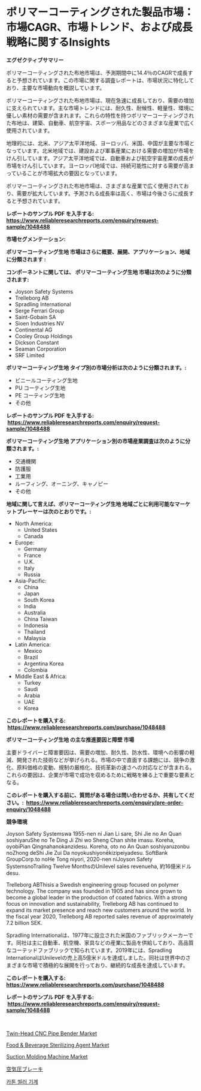 <p><h1>ポリマーコーティングされた製品市場：市場CAGR、市場トレンド、および成長戦略に関するInsights</h1></p><p><strong>エグゼクティブサマリー</strong></p>
<p><p>ポリマーコーティングされた布地市場は、予測期間中に14.4％のCAGRで成長すると予想されています。この市場に関する調査レポートは、市場状況に特化しており、主要な市場動向を概説しています。</p><p>ポリマーコーティングされた布地市場は、現在急速に成長しており、需要の増加に支えられています。主な市場トレンドには、耐久性、耐候性、軽量性、環境に優しい素材の需要が含まれます。これらの特性を持つポリマーコーティングされた布地は、建築、自動車、航空宇宙、スポーツ用品などのさまざまな産業で広く使用されています。</p><p>地理的には、北米、アジア太平洋地域、ヨーロッパ、米国、中国が主要な市場となっています。北米地域では、建設および軍事産業における需要の増加が市場をけん引しています。アジア太平洋地域では、自動車および航空宇宙産業の成長が市場をけん引しています。ヨーロッパ地域では、持続可能性に対する需要が高まっていることが市場拡大の要因となっています。</p><p>ポリマーコーティングされた布地市場は、さまざまな産業で広く使用されており、需要が拡大しています。予測される成長率は高く、市場は今後さらに成長すると予想されています。</p></p>
<p><strong>レポートのサンプル PDF を入手する: <a href="https://www.reliableresearchreports.com/enquiry/request-sample/1048488">https://www.reliableresearchreports.com/enquiry/request-sample/1048488</a></strong></p>
<p><strong>市場セグメンテーション:</strong></p>
<p><strong> ポリマーコーティング生地 市場はさらに概要、展開、アプリケーション、地域に分類されます :</strong></p>
<p><strong>コンポーネントに関しては、 ポリマーコーティング生地 市場は次のように分類されます: &nbsp;</strong></p>
<p><ul><li>Joyson Safety Systems</li><li>Trelleborg AB</li><li>Spradling International</li><li>Serge Ferrari Group</li><li>Saint-Gobain SA</li><li>Sioen Industries NV</li><li>Continental AG</li><li>Cooley Group Holdings</li><li>Dickson Constant</li><li>Seaman Corporation</li><li>SRF Limited</li></ul></p>
<p><strong> ポリマーコーティング生地 タイプ別の市場分析は次のように分類されます。:</strong></p>
<p><ul><li>ビニールコーティング生地</li><li>PU コーティング生地</li><li>PE コーティング生地</li><li>その他</li></ul></p>
<p><strong>レポートのサンプル PDF を入手する: &nbsp;<a href="https://www.reliableresearchreports.com/enquiry/request-sample/1048488">https://www.reliableresearchreports.com/enquiry/request-sample/1048488</a></strong></p>
<p><strong> ポリマーコーティング生地 アプリケーション別の市場産業調査は次のように分類されます。:</strong></p>
<p><ul><li>交通機関</li><li>防護服</li><li>工業用</li><li>ルーフィング、オーニング、キャノピー</li><li>その他</li></ul></p>
<p><strong>地域に関して言えば、ポリマーコーティング生地 地域ごとに利用可能なマーケットプレーヤーは次のとおりです。:</strong></p>
<p><ul>
    <li>
        North America:
        <ul>
            <li>United States</li>
            <li>Canada</li>
        </ul>
    </li>
    <li>
        Europe:
        <ul>
            <li>Germany</li>
            <li>France</li>
            <li>U.K.</li>
            <li>Italy</li>
            <li>Russia</li>
        </ul>
    </li>
    <li>
        Asia-Pacific:
        <ul>
            <li>China</li>
            <li>Japan</li>
            <li>South Korea</li>
            <li>India</li>
            <li>Australia</li>
            <li>China Taiwan</li>
            <li>Indonesia</li>
            <li>Thailand</li>
            <li>Malaysia</li>
        </ul>
    </li>
    <li>
        Latin America:
        <ul>
            <li>Mexico</li>
            <li>Brazil</li>
            <li>Argentina Korea</li>
            <li>Colombia</li>
        </ul>
    </li>
    <li>
        Middle East & Africa:
        <ul>
            <li>Turkey</li>
            <li>Saudi</li>
            <li>Arabia</li>
            <li>UAE</li>
            <li>Korea</li>
        </ul>
    </li>
    </ul></p>
<p><strong>このレポートを購入する: &nbsp;<a href="https://www.reliableresearchreports.com/purchase/1048488">https://www.reliableresearchreports.com/purchase/1048488</a></strong></p>
<p><strong>ポリマーコーティング生地 の主な推進要因と障壁 市場</strong></p>
<p><p>主要ドライバーと障害要因は、需要の増加、耐久性、防水性、環境への影響の軽減、開発された技術などが挙げられる。市場の中で直面する課題には、競争の激化、原料価格の変動、規制の厳格化、技術革新の速さへの対応などが含まれる。これらの要因は、企業が市場で成功を収めるために戦略を練る上で重要な要素となる。</p></p>
<p><strong>このレポートを購入する前に、質問がある場合は問い合わせるか、共有してください。:&nbsp; <a href="https://www.reliableresearchreports.com/enquiry/pre-order-enquiry/1048488">https://www.reliableresearchreports.com/enquiry/pre-order-enquiry/1048488</a></strong></p>
<p><strong>競争環境</strong></p>
<p><p>Joyson Safety Systemswa 1955-nen ni Jian Li sare, Shi Jie no An Quan soshiyaruShe no Te Ding Ji Zhi wo Sheng Chan shite imasu. Koreha, oyobiPian Qingnahanokanzidesu. Koreha, oto no An Quan soshiyaruzonbu noZhong deShi Jie Zui Da noyokushiyonēkizipeiyadesu. SoftBank GroupCorp.to noHe Tong niyori, 2020-nen niJoyson Safety SystemsnoTrailing Twelve MonthsのUnilevel sales revenueha, 約16億米ドルdesu. </p><p>Trelleborg ABThisis a Swedish engineering group focused on polymer technology. The company was founded in 1905 and has since grown to become a global leader in the production of coated fabrics. With a strong focus on innovation and sustainability, Trelleborg AB has continued to expand its market presence and reach new customers around the world. In the fiscal year 2020, Trelleborg AB reported sales revenue of approximately 7.2 billion SEK.</p><p>Spradling Internationalは、1977年に設立された米国のファブリックメーカーです。同社は主に自動車、航空機、家具などの産業に製品を供給しており、高品質なコーテッドファブリックで知られています。2019年には、Spradling InternationalはUnilevelの売上高5億米ドルを達成しました。同社は世界中のさまざまな市場で積極的な展開を行っており、継続的な成長を達成しています。</p></p>
<p><strong>このレポートを購入する: &nbsp; <a href="https://www.reliableresearchreports.com/purchase/1048488">https://www.reliableresearchreports.com/purchase/1048488</a></strong></p>
<p><strong>レポートのサンプル PDF を入手する: &nbsp;<a href="https://www.reliableresearchreports.com/enquiry/request-sample/1048488">https://www.reliableresearchreports.com/enquiry/request-sample/1048488</a></strong><strong></strong></p>
<p>&nbsp;</p>
<p><p><a href="https://gamy-alyssum-396.notion.site/Twin-Head-CNC-Pipe-Bender-Market-Provides-Detailed-Segmentation-of-this-Market-based-on-Type-Applic-880b3539b85a4706a9886c8d1280defa">Twin-Head CNC Pipe Bender Market</a></p><p><a href="https://github.com/Krish2023na/Market-Research-Report-List-3/blob/main/food-beverage-sterilizing-agent-market.md">Food & Beverage Sterilizing Agent Market</a></p><p><a href="https://issuu.com/reportprime-2/docs/suction-molding-machine-market-size-2030.pptx">Suction Molding Machine Market</a></p><p><a href="https://github.com/zekaoe592392/Market-Research-Report-List-1/blob/main/5993057191021.md">空気圧ブレーキ</a></p><p><a href="https://github.com/vs10l4sfg5c/Market-Research-Report-List-1/blob/main/2717849190867.md">카톤 씰러 기계</a></p></p>